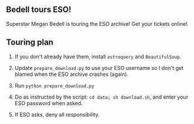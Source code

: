 Bedell tours ESO!
-----------------
Superstar Megan Bedell is touring the ESO archive! Get your tickets online!


Touring plan
------------
1. If you don't already have them, install `astroquery` and `BeautifulSoup`.

2. Update `prepare_download.py` to use your ESO username so I don't get blamed
   when the ESO archive crashes (again).

3. Run `python prepare_download.py`

4. Do as instructed by the script: `cd data; sh download.sh`, and enter your
   ESO password when asked.

5. If ESO asks, deny all responsibility.
